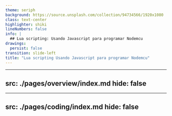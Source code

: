 ```yaml
---
theme: seriph
background: https://source.unsplash.com/collection/94734566/1920x1080
class: text-center
highlighter: shiki
lineNumbers: false
info: |
  ## Lua scripting: Usando Javascript para programar Nodemcu
drawings:
  persist: false
transition: slide-left
title: "Lua scripting Usando Javascript para programar Nodemcu"
---
```


---
src: ./pages/overview/index.md
hide: false
---

---
src: ./pages/coding/index.md
hide: false
---


